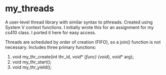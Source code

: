# my_threads
A user-level thread library with similar syntax to pthreads. Created using System V context functions.
I initially wrote this for an assignment for my cs410 class. I ported it here for easy access.

Threads are scheduled by order of creation (FIFO), so a join() function is not necessary.
Includes three primary functions:
1. void my_thr_create(int thr_id, void* (*func) (void*), void* arg);
2. void my_thr_start();
3. void my_thr_yield();
